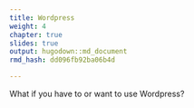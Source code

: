 ```yaml
---
title: Wordpress
weight: 4
chapter: true
slides: true
output: hugodown::md_document
rmd_hash: dd096fb92ba06b4d

---
```


What if you have to or want to use Wordpress?

